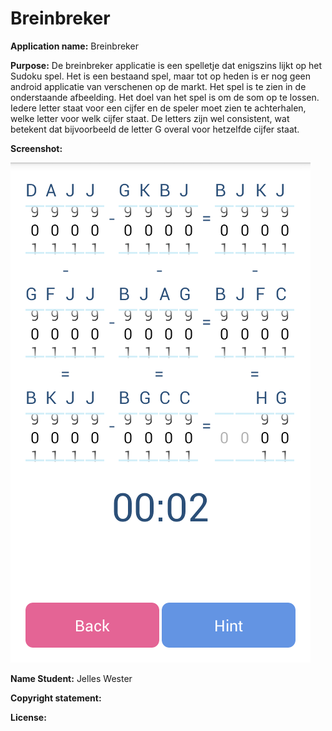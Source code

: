 # Breinbreker

**Application name:** Breinbreker

**Purpose:** De breinbreker applicatie is een spelletje dat enigszins lijkt op het Sudoku spel.
Het is een bestaand spel, maar tot op heden is er nog geen android applicatie van verschenen 
op de markt. Het spel is te zien in de onderstaande afbeelding. Het doel van het spel is om 
de som op te lossen. Iedere letter staat voor een cijfer en de speler moet zien te achterhalen, 
welke letter voor welk cijfer staat. De letters zijn wel consistent, wat betekent dat 
bijvoorbeeld de letter G overal voor hetzelfde cijfer staat.

**Screenshot:**

![GamePlayActivity](https://github.com/jelleswester/Breinbreker/raw/master/Pictures/Screenshot_2015-01-29-12-06-14.png)

**Name Student:** Jelles Wester

**Copyright statement:**

**License:**
